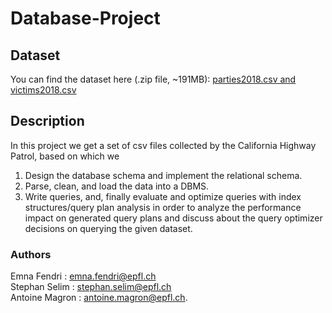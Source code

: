 # Database-Project

## Dataset
You can find the dataset here (.zip file, ~191MB): [parties2018.csv and victims2018.csv](https://drive.switch.ch/index.php/s/VKsJDwreSk6QITN)


## Description
In this project we get a set of csv files collected by the California Highway Patrol, based on which we   
1. Design the database schema and implement the relational schema.
2. Parse, clean, and load the data into a DBMS.
3. Write queries, and, finally evaluate and optimize queries with index structures/query plan analysis in order to analyze the performance impact on generated query plans and discuss about the query optimizer decisions on querying the given dataset.

### Authors 
Emna Fendri : emna.fendri@epfl.ch  
Stephan Selim  : stephan.selim@epfl.ch  
Antoine Magron : antoine.magron@epfl.ch. 
